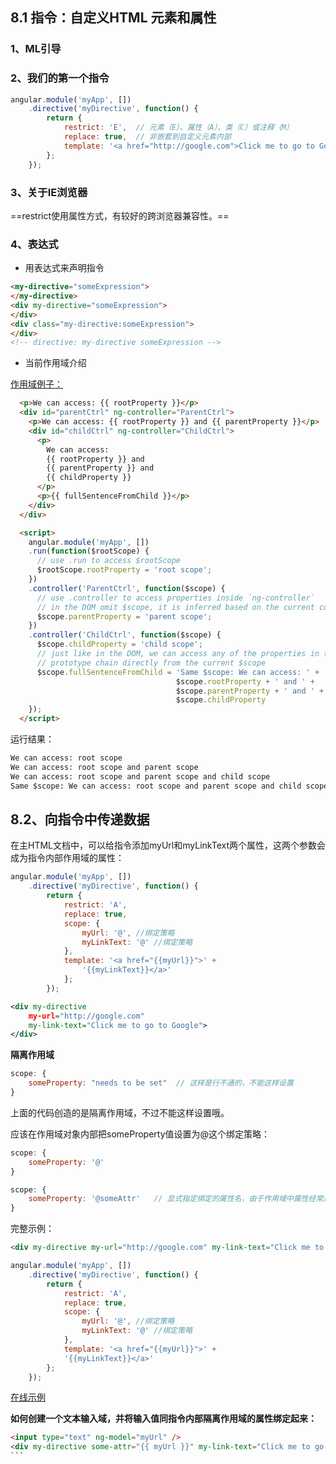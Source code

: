 ## 8.1 指令：自定义HTML 元素和属性

### 1、ML引导

### 2、我们的第一个指令

```javascript
angular.module('myApp', [])
	.directive('myDirective', function() {
		return {
			restrict: 'E',  // 元素（E）、属性（A）、类（C）或注释（M）
			replace: true,  // 非嵌套到自定义元素内部
			template: '<a href="http://google.com">Click me to go to Google</a>'
		};
	});
```

### 3、关于IE浏览器

==restrict使用属性方式，有较好的跨浏览器兼容性。==

### 4、表达式

- 用表达式来声明指令
```html
<my-directive="someExpression">
</my-directive>
<div my-directive="someExpression">
</div>
<div class="my-directive:someExpression">
</div>
<!-- directive: my-directive someExpression -->
```

- 当前作用域介绍

[作用域例子：](http://jsbin.com/sakexefuxi/edit?html,js,output)

```html
  <p>We can access: {{ rootProperty }}</p>
  <div id="parentCtrl" ng-controller="ParentCtrl">
    <p>We can access: {{ rootProperty }} and {{ parentProperty }}</p>
    <div id="childCtrl" ng-controller="ChildCtrl">
      <p>
        We can access:
        {{ rootProperty }} and
        {{ parentProperty }} and
        {{ childProperty }}
      </p>
      <p>{{ fullSentenceFromChild }}</p>
    </div>
  </div>

  <script>
    angular.module('myApp', [])
    .run(function($rootScope) {
      // use .run to access $rootScope
      $rootScope.rootProperty = 'root scope';
    })
    .controller('ParentCtrl', function($scope) {
      // use .controller to access properties inside `ng-controller`
      // in the DOM omit $scope, it is inferred based on the current controller
      $scope.parentProperty = 'parent scope';
    })
    .controller('ChildCtrl', function($scope) {
      $scope.childProperty = 'child scope';
      // just like in the DOM, we can access any of the properties in the
      // prototype chain directly from the current $scope
      $scope.fullSentenceFromChild = 'Same $scope: We can access: ' +
                                     $scope.rootProperty + ' and ' +
                                     $scope.parentProperty + ' and ' +
                                     $scope.childProperty
    });
  </script>
```
运行结果：
```html
We can access: root scope
We can access: root scope and parent scope
We can access: root scope and parent scope and child scope
Same $scope: We can access: root scope and parent scope and child scope
```

## 8.2、向指令中传递数据
在主HTML文档中，可以给指令添加myUrl和myLinkText两个属性，这两个参数会成为指令内部作用域的属性：

```javascript
angular.module('myApp', [])
	.directive('myDirective', function() {
		return {
			restrict: 'A',
			replace: true,
			scope: {
				myUrl: '@', //绑定策略
				myLinkText: '@' //绑定策略
			},
			template: '<a href="{{myUrl}}">' +
				'{{myLinkText}}</a>'
			};
		});
```

```xml
<div my-directive
	my-url="http://google.com"
	my-link-text="Click me to go to Google">
</div>
```

**隔离作用域**
```javascript
scope: {
    someProperty: "needs to be set"  // 这样是行不通的，不能这样设置
}
```

上面的代码创造的是隔离作用域，不过不能这样设置哦。

应该在作用域对象内部把someProperty值设置为@这个绑定策略：
```javascript
scope: {
    someProperty: '@'
}

scope: {
    someProperty: '@someAttr'   // 显式指定绑定的属性名，由于作用域中属性经常是私有的，因此可以（虽然不常见）指定我们希望将这个内部属性同哪个DOM属性进行绑定
}
```

完整示例：
```html
<div my-directive my-url="http://google.com" my-link-text="Click me to go to Google"></div>
```

```javascript
angular.module('myApp', [])
    .directive('myDirective', function() {
        return {
            restrict: 'A',
            replace: true,
            scope: {
                myUrl: '@', //绑定策略
                myLinkText: '@' //绑定策略
            },
            template: '<a href="{{myUrl}}">' +
            '{{myLinkText}}</a>'
        };
    });
```
[在线示例](http://jsbin.com/eloKoDI/1/edit)


**如何创建一个文本输入域，并将输入值同指令内部隔离作用域的属性绑定起来：**
````html
<input type="text" ng-model="myUrl" />
<div my-directive some-attr="{{ myUrl }}" my-link-text="Click me to go to Google"></div>
```
